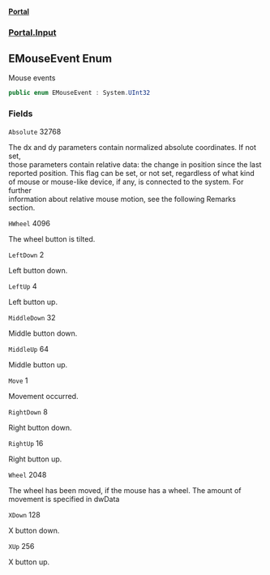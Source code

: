 #### [Portal](index.md 'index')
### [Portal.Input](Portal.Input.md 'Portal.Input')

## EMouseEvent Enum

Mouse events

```csharp
public enum EMouseEvent : System.UInt32
```
### Fields

<a name='Portal.Input.EMouseEvent.Absolute'></a>

`Absolute` 32768

The dx and dy parameters contain normalized absolute coordinates. If not set,  
those parameters contain relative data: the change in position since the last  
reported position. This flag can be set, or not set, regardless of what kind  
of mouse or mouse-like device, if any, is connected to the system. For further  
information about relative mouse motion, see the following Remarks section.

<a name='Portal.Input.EMouseEvent.HWheel'></a>

`HWheel` 4096

The wheel button is tilted.

<a name='Portal.Input.EMouseEvent.LeftDown'></a>

`LeftDown` 2

Left button down.

<a name='Portal.Input.EMouseEvent.LeftUp'></a>

`LeftUp` 4

Left button up.

<a name='Portal.Input.EMouseEvent.MiddleDown'></a>

`MiddleDown` 32

Middle button down.

<a name='Portal.Input.EMouseEvent.MiddleUp'></a>

`MiddleUp` 64

Middle button up.

<a name='Portal.Input.EMouseEvent.Move'></a>

`Move` 1

Movement occurred.

<a name='Portal.Input.EMouseEvent.RightDown'></a>

`RightDown` 8

Right button down.

<a name='Portal.Input.EMouseEvent.RightUp'></a>

`RightUp` 16

Right button up.

<a name='Portal.Input.EMouseEvent.Wheel'></a>

`Wheel` 2048

The wheel has been moved, if the mouse has a wheel. The amount of movement is specified in dwData

<a name='Portal.Input.EMouseEvent.XDown'></a>

`XDown` 128

X button down.

<a name='Portal.Input.EMouseEvent.XUp'></a>

`XUp` 256

X button up.